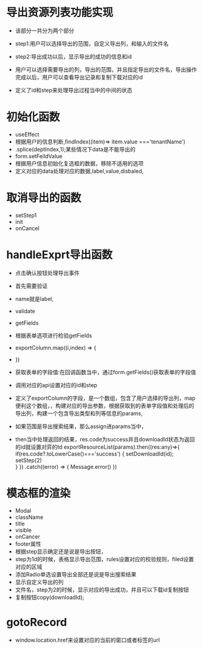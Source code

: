 # 导出资源列表功能实现
- 该部分一共分为两个部分
- step1:用户可以选择导出的范围，自定义导出列，和输入的文件名
- step2:导出成功以后，显示导出的成功的信息和id

- 用户可以选择需要导出的列，导出的范围，并且指定导出的文件名，导出操作完成以后，用户可以查看导出记录和复制下载对应的id
- 定义了id和step来处理导出过程当中的中间的状态
# 初始化函数
- useEffect
- 根据用户的信息判断,findIndex((item)=> item.value ==='tenantName')
- .splice(deptIndex,1);某些情况下data是不能导出的
- form.setFeildValue
- 根据用户信息初始化复选框的数据，移除不适用的选项
- 定义对应的data处理对应的数据,label,value,disbaled,
# 取消导出的函数
- setStep1
- init
- onCancel
# handleExprt导出函数
- 点击确认按钮处理导出事件
- 首先需要验证
- name就是label,
- validate
- getFields
- 根据表单选项进行检验getFields
- exportColumn.map((i,index) => {

- })
- 获取表单的字段值:在回调函数当中，通过form.getFields()获取表单的字段值
- 调用对应的api设置对应的id和step
- 定义了exportColumn的字段，是一个数组，包含了用户选择的导出列，map便利这个数组，，构建对应的导出参数，根据获取到的表单字段值和处理后的导出列，构建一个包含导出类型和列等信息的params,
- 如果范围是导出搜索结果，那么assign进params当中，
- then当中处理返回的结果，res.code为success并且downloadId状态为返回的id就设置对弈的td
exportResourceList(params).then((res:any)=>{
    if(res.code?.toLowerCase()==='success') {
        setDownloadId(id);
        setStep(2)\
    }
})
.catch((error) => {
    Message.error()
})
# 模态框的渲染
- Modal
- className
- title
- visible
- onCancer
- footer属性
- 根据step显示确定还是说是导出按钮，
- step为1d的时候，表格显示导出范围，rules设置对应的校验规则，filed设置对应的区域
- 添加Radio单选设置导出全部还是说是导出搜索结果
- 显示自定义导出的列
- 文件名，step为2的时候，显示对应的导出成功，并且可以下载id复制按钮
- 复制按钮copy(downloadId);
# gotoRecord
- window.location.href来设置对应的当前的窗口或者标签的url


